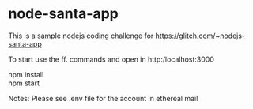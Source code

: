 # node-santa-app

This is a sample nodejs coding challenge for https://glitch.com/~nodejs-santa-app

To start use the ff. commands and open in http:/localhost:3000

  npm install  
  npm start
  
Notes:
Please see .env file for the account in ethereal mail
